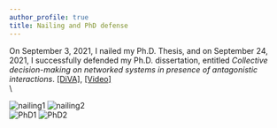 ```yaml
---
author_profile: true
title: Nailing and PhD defense
---
```


On September 3, 2021, I nailed my Ph.D. Thesis, and on September 24, 2021, I successfully defended my Ph.D. dissertation, entitled *Collective decision-making on networked systems in presence of antagonistic interactions*. 
[[DiVA]](http://liu.diva-portal.org/smash/record.jsf?pid=diva2%3A1585664&dswid=2165), [[Video]](https://www.youtube.com/watch?v=m6NPP-ZTM64)\
\

![nailing1](../assets/2021nailing-1.jpg|width=100) ![nailing2](../assets/2021nailing-2.jpg|width=100)\
![PhD1](../assets/2021PhDdefense-1.jpg|width=100) ![PhD2](../assets/2021PhDdefense-1.jpg|width=100)
